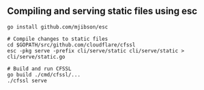 ## Compiling and serving static files using esc

```
go install github.com/mjibson/esc

# Compile changes to static files 
cd $GOPATH/src/github.com/cloudflare/cfssl
esc -pkg serve -prefix cli/serve/static cli/serve/static > cli/serve/static.go

# Build and run CFSSL
go build ./cmd/cfssl/...
./cfssl serve
```
